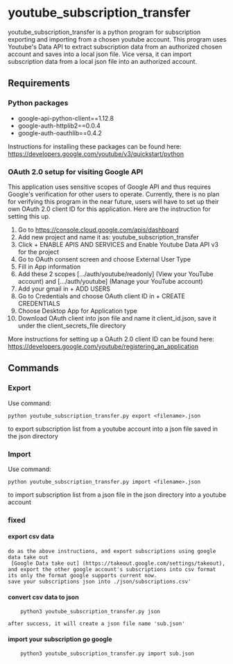 # youtube_subscription_transfer
youtube_subscription_transfer is a python program for subscription exporting and importing from a chosen youtube account. This program uses Youtube's Data API to extract subscription data from an authorized chosen account and saves into a local json file. Vice versa, it can import subscription data from a local json file into an authorized account.
## Requirements
### Python packages
* google-api-python-client==1.12.8
* google-auth-httplib2==0.0.4
* google-auth-oauthlib==0.4.2
  
Instructions for installing these packages can be found here: https://developers.google.com/youtube/v3/quickstart/python

### OAuth 2.0 setup for visiting Google API
This application uses sensitive scopes of Google API and thus requires Google's verification for other users to operate. Currently, there is no plan for verifying this program in the near future, users will have to set up their own OAuth 2.0 client ID for this application. Here are the instruction for setting this up.
1. Go to https://console.cloud.google.com/apis/dashboard
2. Add new project and name it as: youtube_subscription_transfer
3. Click + ENABLE APIS AND SERVICES and Enable Youtube Data API v3 for the project
4. Go to OAuth consent screen and choose External User Type
5. Fill in App information
6. Add these 2 scopes [.../auth/youtube/readonly] (View your YouTube account) and [.../auth/youtube] (Manage your YouTube account)
7. Add your gmail in + ADD USERS
8. Go to Credentials and choose OAuth client ID in + CREATE CREDENTIALS
9. Choose Desktop App for Application type
10. Download OAuth client into json file and name it client_id.json, save it under the client_secrets_file directory
  
More instructions for setting up a OAuth 2.0 client ID can be found here: https://developers.google.com/youtube/registering_an_application

## Commands
### Export
Use command:
```
python youtube_subscription_transfer.py export <filename>.json
```
to export subscription list from a youtube account into a json file saved in the json directory

### Import
Use command:
```
python youtube_subscription_transfer.py import <filename>.json
```
to import subscription list from a json file in the json directory into a youtube account

### fixed
#### export csv data 
    do as the above instructions, and export subscriptions using google data take out
     [Google Data take out] (https://takeout.google.com/settings/takeout), and export the other google account's subscriptions into csv format its only the format google supports current now. 
    save your subscriptions json into ./json/subscriptions.csv'
#### convert csv data to json
```
    python3 youtube_subscription_transfer.py json
```
    after success, it will create a json file name 'sub.json'
#### import your subscription go google
```
    python3 youtube_subscription_transfer.py import sub.json
``` 